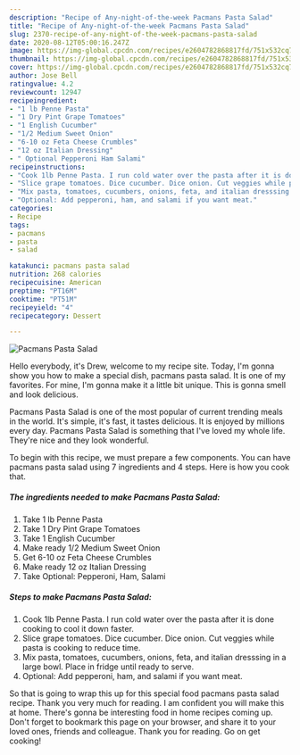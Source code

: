 ```yaml
---
description: "Recipe of Any-night-of-the-week Pacmans Pasta Salad"
title: "Recipe of Any-night-of-the-week Pacmans Pasta Salad"
slug: 2370-recipe-of-any-night-of-the-week-pacmans-pasta-salad
date: 2020-08-12T05:00:16.247Z
image: https://img-global.cpcdn.com/recipes/e2604782868817fd/751x532cq70/pacmans-pasta-salad-recipe-main-photo.jpg
thumbnail: https://img-global.cpcdn.com/recipes/e2604782868817fd/751x532cq70/pacmans-pasta-salad-recipe-main-photo.jpg
cover: https://img-global.cpcdn.com/recipes/e2604782868817fd/751x532cq70/pacmans-pasta-salad-recipe-main-photo.jpg
author: Jose Bell
ratingvalue: 4.2
reviewcount: 12947
recipeingredient:
- "1 lb Penne Pasta"
- "1 Dry Pint Grape Tomatoes"
- "1 English Cucumber"
- "1/2 Medium Sweet Onion"
- "6-10 oz Feta Cheese Crumbles"
- "12 oz Italian Dressing"
- " Optional Pepperoni Ham Salami"
recipeinstructions:
- "Cook 1lb Penne Pasta. I run cold water over the pasta after it is done cooking to cool it down faster."
- "Slice grape tomatoes. Dice cucumber. Dice onion. Cut veggies while pasta is cooking to reduce time."
- "Mix pasta, tomatoes, cucumbers, onions, feta, and italian dresssing in a large bowl. Place in fridge until ready to serve."
- "Optional: Add pepperoni, ham, and salami if you want meat."
categories:
- Recipe
tags:
- pacmans
- pasta
- salad

katakunci: pacmans pasta salad 
nutrition: 268 calories
recipecuisine: American
preptime: "PT16M"
cooktime: "PT51M"
recipeyield: "4"
recipecategory: Dessert

---
```



![Pacmans Pasta Salad](https://img-global.cpcdn.com/recipes/e2604782868817fd/751x532cq70/pacmans-pasta-salad-recipe-main-photo.jpg)

Hello everybody, it's Drew, welcome to my recipe site. Today, I'm gonna show you how to make a special dish, pacmans pasta salad. It is one of my favorites. For mine, I'm gonna make it a little bit unique. This is gonna smell and look delicious.

Pacmans Pasta Salad is one of the most popular of current trending meals in the world. It's simple, it's fast, it tastes delicious. It is enjoyed by millions every day. Pacmans Pasta Salad is something that I've loved my whole life. They're nice and they look wonderful.




To begin with this recipe, we must prepare a few components. You can have pacmans pasta salad using 7 ingredients and 4 steps. Here is how you cook that.

<!--inarticleads1-->

##### The ingredients needed to make Pacmans Pasta Salad:

1. Take 1 lb Penne Pasta
1. Take 1 Dry Pint Grape Tomatoes
1. Take 1 English Cucumber
1. Make ready 1/2 Medium Sweet Onion
1. Get 6-10 oz Feta Cheese Crumbles
1. Make ready 12 oz Italian Dressing
1. Take  Optional: Pepperoni, Ham, Salami




<!--inarticleads2-->

##### Steps to make Pacmans Pasta Salad:

1. Cook 1lb Penne Pasta. I run cold water over the pasta after it is done cooking to cool it down faster.
1. Slice grape tomatoes. Dice cucumber. Dice onion. Cut veggies while pasta is cooking to reduce time.
1. Mix pasta, tomatoes, cucumbers, onions, feta, and italian dresssing in a large bowl. Place in fridge until ready to serve.
1. Optional: Add pepperoni, ham, and salami if you want meat.




So that is going to wrap this up for this special food pacmans pasta salad recipe. Thank you very much for reading. I am confident you will make this at home. There's gonna be interesting food in home recipes coming up. Don't forget to bookmark this page on your browser, and share it to your loved ones, friends and colleague. Thank you for reading. Go on get cooking!
